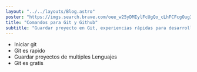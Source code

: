 ```yaml
---
layout: "../../layouts/Blog.astro"
poster: "https://imgs.search.brave.com/oee_w25yDMIylFcUgQo_cLhFCFcgOug3hXy8JdidFRU/rs:fit:860:0:0/g:ce/aHR0cHM6Ly9jNC53/YWxscGFwZXJmbGFy/ZS5jb20vd2FsbHBh/cGVyLzk2OC81MzYv/OTA1L3RlY2hub2xv/Z3ktZ2l0LWhkLXdh/bGxwYXBlci1wcmV2/aWV3LmpwZw"
title: "Comandos para Git y Github"
subtitle: "Guardar proyecto en Git, experiencias rápidas para desarrolladores."
---
```


- Iniciar git
- Git es rapido
- Guardar proyectos de multiples Lenguajes
- Git es gratis
